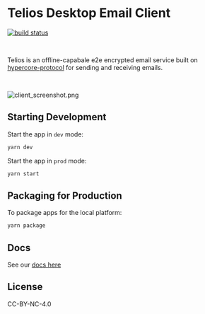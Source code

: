 # Telios Desktop Email Client

[![build status](https://gitlab.com/telios2/client-desktop/badges/beta/pipeline.svg)](https://gitlab.com/telios2/client-desktop/commits/beta)

<br>

Telios is an offline-capabale e2e encrypted email service built on [hypercore-protocol](https://hypercore-protocol.org/) for sending and receiving emails.

<br>

![client_screenshot.png](repo/client_screenshot.png)


## Starting Development

Start the app in `dev` mode:

```bash
yarn dev
```

Start the app in `prod` mode:

```bash
yarn start
```

## Packaging for Production

To package apps for the local platform:

```bash
yarn package
```

## Docs

See our [docs here](https://docs.telios.io)

## License

CC-BY-NC-4.0

